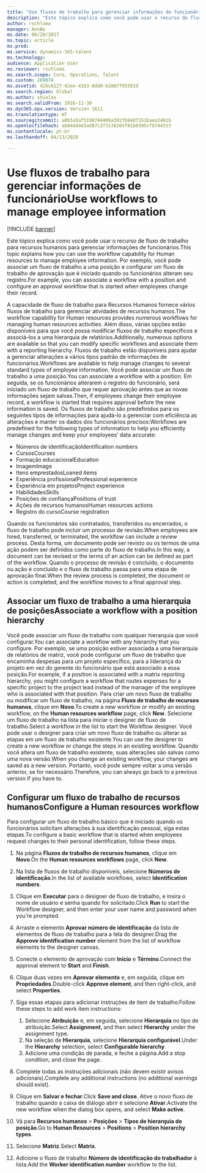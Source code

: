 ```yaml
---
title: "Use fluxos de trabalho para gerenciar informações de funcionário"
description: "Este tópico explica como você pode usar o recurso de fluxo de trabalho para recursos humanos para gerenciar informações de funcionários. Por exemplo, você pode associar um fluxo de trabalho a uma posição e configurar um fluxo de trabalho de aprovação que é iniciado quando os funcionários alteram seu registro."
author: rschloma
manager: AnnBe
ms.date: 06/20/2017
ms.topic: article
ms.prod: 
ms.service: dynamics-365-talent
ms.technology: 
audience: Application User
ms.reviewer: rschloma
ms.search.scope: Core, Operations, Talent
ms.custom: 269074
ms.assetid: 426c6127-42ee-4163-8dd0-b2867f95581d
ms.search.region: Global
ms.author: shielas
ms.search.validFrom: 2016-11-30
ms.dyn365.ops.version: Version 1611
ms.translationtype: HT
ms.sourcegitcommit: a8b5a5af5108744406a3d2fb84d7151baea2481b
ms.openlocfilehash: ab84dd4e5ad87c2f3176265f81b0395cfb744315
ms.contentlocale: pt-br
ms.lasthandoff: 04/13/2018

---
```


# <a name="use-workflows-to-manage-employee-information"></a><span data-ttu-id="a3c44-104">Use fluxos de trabalho para gerenciar informações de funcionário</span><span class="sxs-lookup"><span data-stu-id="a3c44-104">Use workflows to manage employee information</span></span>

[!INCLUDE [banner](includes/banner.md)]

<span data-ttu-id="a3c44-105">Este tópico explica como você pode usar o recurso de fluxo de trabalho para recursos humanos para gerenciar informações de funcionários.</span><span class="sxs-lookup"><span data-stu-id="a3c44-105">This topic explains how you can use the workflow capability for Human resources to manage employee information.</span></span> <span data-ttu-id="a3c44-106">Por exemplo, você pode associar um fluxo de trabalho a uma posição e configurar um fluxo de trabalho de aprovação que é iniciado quando os funcionários alteram seu registro.</span><span class="sxs-lookup"><span data-stu-id="a3c44-106">For example, you can associate a workflow with a position and configure an approval workflow that is started when employees change their record.</span></span>

<span data-ttu-id="a3c44-107">A capacidade de fluxo de trabalho para Recursos Humanos fornece vários fluxos de trabalho para gerenciar atividades de recursos humanos.</span><span class="sxs-lookup"><span data-stu-id="a3c44-107">The workflow capability for Human resources provides numerous workflows for managing human resources activities.</span></span> <span data-ttu-id="a3c44-108">Além disso, várias opções estão disponíveis para que você possa modificar fluxos de trabalho específicos e associá-los a uma hierarquia de relatórios.</span><span class="sxs-lookup"><span data-stu-id="a3c44-108">Additionally, numerous options are available so that you can modify specific workflows and associate them with a reporting hierarchy.</span></span> <span data-ttu-id="a3c44-109">Fluxos de trabalho estão disponíveis para ajudar a gerenciar alterações a vários tipos padrão de informações de funcionários.</span><span class="sxs-lookup"><span data-stu-id="a3c44-109">Workflows are available to help manage changes to several standard types of employee information.</span></span> <span data-ttu-id="a3c44-110">Você pode associar um fluxo de trabalho a uma posição.</span><span class="sxs-lookup"><span data-stu-id="a3c44-110">You can associate a workflow with a position.</span></span> <span data-ttu-id="a3c44-111">Em seguida, se os funcionários alterarem o registro do funcionário, será iniciado um fluxo de trabalho que requer aprovação antes que as novas informações sejam salvas.</span><span class="sxs-lookup"><span data-stu-id="a3c44-111">Then, if employees change their employee record, a workflow is started that requires approval before the new information is saved.</span></span> <span data-ttu-id="a3c44-112">Os fluxos de trabalho são predefinidos para os seguintes tipos de informações para ajudá-lo a gerenciar com eficiência as alterações e manter os dados dos funcionários precisos:</span><span class="sxs-lookup"><span data-stu-id="a3c44-112">Workflows are predefined for the following types of information to help you efficiently manage changes and keep your employees’ data accurate:</span></span>

-   <span data-ttu-id="a3c44-113">Números de identificação</span><span class="sxs-lookup"><span data-stu-id="a3c44-113">Identification numbers</span></span>
-   <span data-ttu-id="a3c44-114">Cursos</span><span class="sxs-lookup"><span data-stu-id="a3c44-114">Courses</span></span>
-   <span data-ttu-id="a3c44-115">Formação educacional</span><span class="sxs-lookup"><span data-stu-id="a3c44-115">Education</span></span>
-   <span data-ttu-id="a3c44-116">Imagem</span><span class="sxs-lookup"><span data-stu-id="a3c44-116">Image</span></span>
-   <span data-ttu-id="a3c44-117">Itens emprestados</span><span class="sxs-lookup"><span data-stu-id="a3c44-117">Loaned items</span></span>
-   <span data-ttu-id="a3c44-118">Experiência profissional</span><span class="sxs-lookup"><span data-stu-id="a3c44-118">Professional experience</span></span>
-   <span data-ttu-id="a3c44-119">Experiência em projetos</span><span class="sxs-lookup"><span data-stu-id="a3c44-119">Project experience</span></span>
-   <span data-ttu-id="a3c44-120">Habilidades</span><span class="sxs-lookup"><span data-stu-id="a3c44-120">Skills</span></span>
-   <span data-ttu-id="a3c44-121">Posições de confiança</span><span class="sxs-lookup"><span data-stu-id="a3c44-121">Positions of trust</span></span>
-   <span data-ttu-id="a3c44-122">Ações de recursos humanos</span><span class="sxs-lookup"><span data-stu-id="a3c44-122">Human resources actions</span></span>
-   <span data-ttu-id="a3c44-123">Registro do curso</span><span class="sxs-lookup"><span data-stu-id="a3c44-123">Course registration</span></span>

<span data-ttu-id="a3c44-124">Quando os funcionários são contratados, transferidos ou encerrados, o fluxo de trabalho pode incluir um processo de revisão.</span><span class="sxs-lookup"><span data-stu-id="a3c44-124">When employees are hired, transferred, or terminated, the workflow can include a review process.</span></span> <span data-ttu-id="a3c44-125">Desta forma, um documento pode ser revisto ou os termos de uma ação podem ser definidos como parte do fluxo de trabalho.</span><span class="sxs-lookup"><span data-stu-id="a3c44-125">In this way, a document can be revised or the terms of an action can be defined as part of the workflow.</span></span> <span data-ttu-id="a3c44-126">Quando o processo de revisão é concluído, o documento ou ação é concluído e o fluxo de trabalho passa para uma etapa de aprovação final.</span><span class="sxs-lookup"><span data-stu-id="a3c44-126">When the review process is completed, the document or action is completed, and the workflow moves to a final approval step.</span></span>

## <a name="associate-a-workflow-with-a-position-hierarchy"></a><span data-ttu-id="a3c44-127">Associar um fluxo de trabalho a uma hierarquia de posições</span><span class="sxs-lookup"><span data-stu-id="a3c44-127">Associate a workflow with a position hierarchy</span></span>
<span data-ttu-id="a3c44-128">Você pode associar um fluxo de trabalho com qualquer hierarquia que você configurar.</span><span class="sxs-lookup"><span data-stu-id="a3c44-128">You can associate a workflow with any hierarchy that you configure.</span></span> <span data-ttu-id="a3c44-129">Por exemplo, se uma posição estiver associada a uma hierarquia de relatórios de matriz, você pode configurar um fluxo de trabalho que encaminha despesas para um projeto específico, para a liderança do projeto em vez do gerente do funcionário que está associado a essa posição.</span><span class="sxs-lookup"><span data-stu-id="a3c44-129">For example, if a position is associated with a matrix reporting hierarchy, you might configure a workflow that routes expenses for a specific project to the project lead instead of the manager of the employee who is associated with that position.</span></span> <span data-ttu-id="a3c44-130">Para criar um novo fluxo de trabalho ou modificar um fluxo de trabalho, na página **Fluxo de trabalho de recursos humanos**, clique em **Novo**.</span><span class="sxs-lookup"><span data-stu-id="a3c44-130">To create a new workflow or modify an existing workflow, on the **Human resources workflow** page, click **New**.</span></span> <span data-ttu-id="a3c44-131">Selecione um fluxo de trabalho na lista para iniciar o designer de fluxo de trabalho.</span><span class="sxs-lookup"><span data-stu-id="a3c44-131">Select a workflow in the list to start the Workflow designer.</span></span> <span data-ttu-id="a3c44-132">Você pode usar o designer para criar um novo fluxo de trabalho ou alterar as etapas em um fluxo de trabalho existente.</span><span class="sxs-lookup"><span data-stu-id="a3c44-132">You can use the designer to create a new workflow or change the steps in an existing workflow.</span></span> <span data-ttu-id="a3c44-133">Quando você altera um fluxo de trabalho existente, suas alterações são salvas como uma nova versão.</span><span class="sxs-lookup"><span data-stu-id="a3c44-133">When you change an existing workflow, your changes are saved as a new version.</span></span> <span data-ttu-id="a3c44-134">Portanto, você pode sempre voltar a uma versão anterior, se for necessário.</span><span class="sxs-lookup"><span data-stu-id="a3c44-134">Therefore, you can always go back to a previous version if you have to.</span></span>

## <a name="configure-a-human-resources-workflow"></a><span data-ttu-id="a3c44-135">Configurar um fluxo de trabalho de recursos humanos</span><span class="sxs-lookup"><span data-stu-id="a3c44-135">Configure a Human resources workflow</span></span>
<span data-ttu-id="a3c44-136">Para configurar um fluxo de trabalho básico que é iniciado quando os funcionários solicitam alterações à sua identificação pessoal, siga estas etapas.</span><span class="sxs-lookup"><span data-stu-id="a3c44-136">To configure a basic workflow that is started when employees request changes to their personal identification, follow these steps.</span></span>

1.  <span data-ttu-id="a3c44-137">Na página **Fluxos de trabalho de recursos humanos**, clique em **Novo**.</span><span class="sxs-lookup"><span data-stu-id="a3c44-137">On the **Human resources workflows** page, click **New**.</span></span>
2.  <span data-ttu-id="a3c44-138">Na lista de fluxos de trabalho disponíveis, selecione **Números de identificação**.</span><span class="sxs-lookup"><span data-stu-id="a3c44-138">In the list of available workflows, select **Identification numbers**.</span></span>
3.  <span data-ttu-id="a3c44-139">Clique em **Executar** para o designer de fluxo de trabalho, e insira o nome de usuário e senha quando for solicitado.</span><span class="sxs-lookup"><span data-stu-id="a3c44-139">Click **Run** to start the Workflow designer, and then enter your user name and password when you're prompted.</span></span>
4.  <span data-ttu-id="a3c44-140">Arraste o elemento **Aprovar número de identificação** da lista de elementos de fluxo de trabalho para a tela do designer.</span><span class="sxs-lookup"><span data-stu-id="a3c44-140">Drag the **Approve identification number** element from the list of workflow elements to the designer canvas.</span></span>
5.  <span data-ttu-id="a3c44-141">Conecte o elemento de aprovação com **Início** e **Término**.</span><span class="sxs-lookup"><span data-stu-id="a3c44-141">Connect the approval element to **Start** and **Finish**.</span></span>
6.  <span data-ttu-id="a3c44-142">Clique duas vezes em **Aprovar elemento** e, em seguida, clique em **Propriedades**.</span><span class="sxs-lookup"><span data-stu-id="a3c44-142">Double-click **Approve element**, and then right-click, and select **Properties**.</span></span>
7.  <span data-ttu-id="a3c44-143">Siga essas etapas para adicionar instruções de item de trabalho:</span><span class="sxs-lookup"><span data-stu-id="a3c44-143">Follow these steps to add work item instructions:</span></span>
    1.  <span data-ttu-id="a3c44-144">Selecione **Atribuição** e, em seguida, selecione **Hierarquia** no tipo de atribuição.</span><span class="sxs-lookup"><span data-stu-id="a3c44-144">Select **Assignment**, and then select **Hierarchy** under the assignment type.</span></span>
    2.  <span data-ttu-id="a3c44-145">Na seleção de **Hierarquia**, selecione **Hierarquia configurável**.</span><span class="sxs-lookup"><span data-stu-id="a3c44-145">Under the **Hierarchy** selection, select **Configurable hierarchy**.</span></span>
    3.  <span data-ttu-id="a3c44-146">Adicione uma condição de parada, e feche a página.</span><span class="sxs-lookup"><span data-stu-id="a3c44-146">Add a stop condition, and close the page.</span></span>

8.  <span data-ttu-id="a3c44-147">Complete todas as instruções adicionais (não devem existir avisos adicionais).</span><span class="sxs-lookup"><span data-stu-id="a3c44-147">Complete any additional instructions (no additional warnings should exist).</span></span>
9.  <span data-ttu-id="a3c44-148">Clique em **Salvar e fechar**.</span><span class="sxs-lookup"><span data-stu-id="a3c44-148">Click **Save and close**.</span></span> <span data-ttu-id="a3c44-149">Ative o novo fluxo de trabalho quando a caixa de diálogo abrir e selecione **Ativar**.</span><span class="sxs-lookup"><span data-stu-id="a3c44-149">Activate the new workflow when the dialog box opens, and select **Make active**.</span></span>
10. <span data-ttu-id="a3c44-150">Vá para **Recursos humanos** &gt; **Posições** &gt; **Tipos de hierarquia de posição**.</span><span class="sxs-lookup"><span data-stu-id="a3c44-150">Go to **Human Resources** &gt; **Positions** &gt; **Position hierarchy types**.</span></span>
11. <span data-ttu-id="a3c44-151">Selecione **Matriz**.</span><span class="sxs-lookup"><span data-stu-id="a3c44-151">Select **Matrix**.</span></span>
12. <span data-ttu-id="a3c44-152">Adicione o fluxo de trabalho **Número de identificação do trabalhador** à lista.</span><span class="sxs-lookup"><span data-stu-id="a3c44-152">Add the **Worker identification number** workflow to the list.</span></span>





